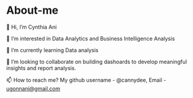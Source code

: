 # About-me

👋 Hi, I’m Cynthia Ani

👀 I’m interested in Data Analytics and Business Intelligence Analysis 

🌱 I’m currently learning Data analysis

💞️ I’m looking to collaborate on building dashoards to develop meaningful insights and report analysis.

📫 How to reach me? My github username - @cannydee, Email - ugonnani@gmail.com

